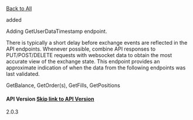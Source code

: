 [Back to All](https://trading-api.readme.io/changelog)

added

Adding GetUserDataTimestamp endpoint.

There is typically a short delay before exchange events are reflected in the API endpoints. Whenever possible, combine API responses to PUT/POST/DELETE requests with websocket data to obtain the most accurate view of the exchange state. This endpoint provides an approximate indication of when the data from the following endpoints was last validated.

GetBalance, GetOrder(s), GetFills, GetPositions

#### API Version   [Skip link to API Version](https://trading-api.readme.io/changelog/add-api-user-clock\#api-version)

2.0.3